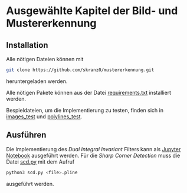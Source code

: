 # Ausgewählte Kapitel der Bild- und Mustererkennung

## Installation

Alle nötigen Dateien können mit

```bash
git clone https://github.com/skranz0/mustererkennung.git
```

heruntergeladen werden.

Alle nötigen Pakete können aus der Datei [requirements.txt](requirements.txt) installiert werden.

Bespieldateien, um die Implementierung zu testen, finden sich in [images_test](images_test/) und [polylines_test](polylines_test/).

## Ausführen

Die Implementierung des *Dual Integral Invariant* Filters kann als [Jupyter Notebook](https://jupyter.org/) ausgeführt werden. Für die *Sharp Corner Detection* muss die Datei [scd.py](scd.py) mit dem Aufruf

```bash
python3 scd.py <file>.pline
```

ausgeführt werden.
